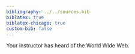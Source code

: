 ```yaml
---
bibliography: ../../sources.bib
biblatex: true
biblatex-chicago: true
custom-bib: false
...
```


Your instructor has heard of the World Wide Web.

